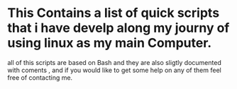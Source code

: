 # This Contains a list of quick scripts that i have develp along my journy of using linux as my main Computer. 
all of this scripts are based on Bash  and they are also sligtly documented with coments , and if you would like to get some help on any of them feel free of contacting me. 



























